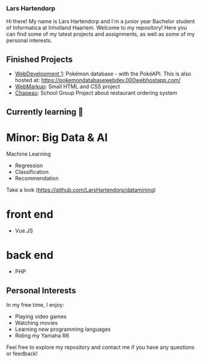 ### Lars Hartendorp
Hi there! My name is Lars Hartendorp and I'm a junior year Bachelor student of Informatica at Inholland Haarlem. Welcome to my repository! Here you can find some of my latest projects and assignments, as well as some of my personal interests.


## Finished Projects

- [WebDevelopment 1](https://github.com/LarsHartendorp/WebDevEindopdracht): Pokémon database - with the PokéAPI. 
This is also hosted at: https://pokemondatabasewebdev.000webhostapp.com/
- [WebMarkup](Webmarkup-assessment): Small HTML and CSS project
- [Chapeau](https://github.com/LarsHartendorp/ChapeauV2): School Group Project about restaurant ordering system

## Currently learning :book:

# Minor: Big Data & AI
Machine Learning
- Regression
- Classification
- Recommendation

Take a look (https://github.com/LarsHartendorp/datamining)

# front end
- Vue.JS

# back end
- PHP

## Personal Interests

In my free time, I enjoy:

- Playing video games
- Watching movies
- Learning new programming languages
- Riding my Yamaha R6

Feel free to explore my repository and contact me if you have any questions or feedback!
